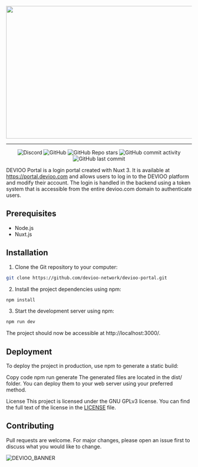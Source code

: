<p align="center">
  <img src="https://devioo.alwaysdata.net/Banners/deviooportal_banner.png" height="360" width="640" />
</p>

<hr>

<p align="center">
  <img alt="Discord" src="https://img.shields.io/discord/752965247035375626">
   <img alt="GitHub" src="https://img.shields.io/github/license/devioo-network/devioo-portal">
   <img alt="GitHub Repo stars" src="https://img.shields.io/github/stars/devioo-network/devioo-portal">
   <img alt="GitHub commit activity" src="https://img.shields.io/github/commit-activity/m/devioo-network/devioo-portal">
   <img alt="GitHub last commit" src="https://img.shields.io/github/last-commit/devioo-network/devioo-portal">
</p>

DEVIOO Portal is a login portal created with Nuxt 3. It is available at <https://portal.devioo.com> and allows users to log in to the DEVIOO platform and modify their account. The login is handled in the backend using a token system that is accessible from the entire devioo.com domain to authenticate users.

## Prerequisites

- Node.js
- Nuxt.js

## Installation

1. Clone the Git repository to your computer:

```bash
git clone https://github.com/devioo-network/devioo-portal.git
```

2. Install the project dependencies using npm:
```bash
npm install
```
3. Start the development server using npm:
```bash
npm run dev
```
The project should now be accessible at http://localhost:3000/.

## Deployment
To deploy the project in production, use npm to generate a static build:

Copy code
npm run generate
The generated files are located in the dist/ folder. You can deploy them to your web server using your preferred method.

License
This project is licensed under the GNU GPLv3 license. You can find the full text of the license in the [LICENSE](https://github.com/devioo-network/devioo-portal/blob/main/LICENSE) file.

## Contributing
Pull requests are welcome. For major changes, please open an issue first to discuss what you would like to change.

![DEVIOO_BANNER](https://devioo.alwaysdata.net/Others/DEVIOO_BANNER.png)

